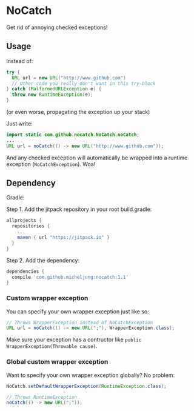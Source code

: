 # NoCatch
Get rid of annoying checked exceptions!

## Usage
Instead of:
```java
try {
  URL url = new URL("http://www.github.com")
  // Other code you really don't want in this try-block
} catch (MalformedURLException e) {
  throw new RuntimeException(e);
}
```
(or even worse, propagating the exception up your stack)

Just write:
```java
import static com.github.nocatch.NoCatch.noCatch;
...
URL url = noCatch(() -> new URL("http://www.github.com"));
```

And any checked exception will automatically be wrapped into a runtime exception (`NoCatchException`). Woa!

## Dependency

Gradle:

Step 1. Add the jitpack repository in your root build.gradle:
```groovy
allprojects {
  repositories {
    ...
    maven { url "https://jitpack.io" }
  }
}
```
Step 2. Add the dependency:
```groovy
dependencies {
  compile 'com.github.micheljung:nocatch:1.1'
}
```

### Custom wrapper exception

You can specify your own wrapper exception just like so:
```java
// Throws WrapperException instead of NoCatchException
URL url = noCatch(() -> new URL(";"), WrapperException.class);
```
Make sure your exception has a contructor like `public WrapperException(Throwable cause)`.

### Global custom wrapper exception

Want to specify your own wrapper exception globally? No problem:
```java
NoCatch.setDefaultWrapperException(RuntimeException.class);

// Throws RuntimeException
noCatch(() -> new URL(";"));
```
